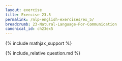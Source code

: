 ```yaml
---
layout: exercise
title: Exercise 23.5
permalink: /nlp-english-exercises/ex_5/
breadcrumb: 23-Natural-Language-For-Communication
canonical_id: ch23ex5
---
```


{% include mathjax_support %}
<div id="hiddden">{% include_relative question.md %}</div>